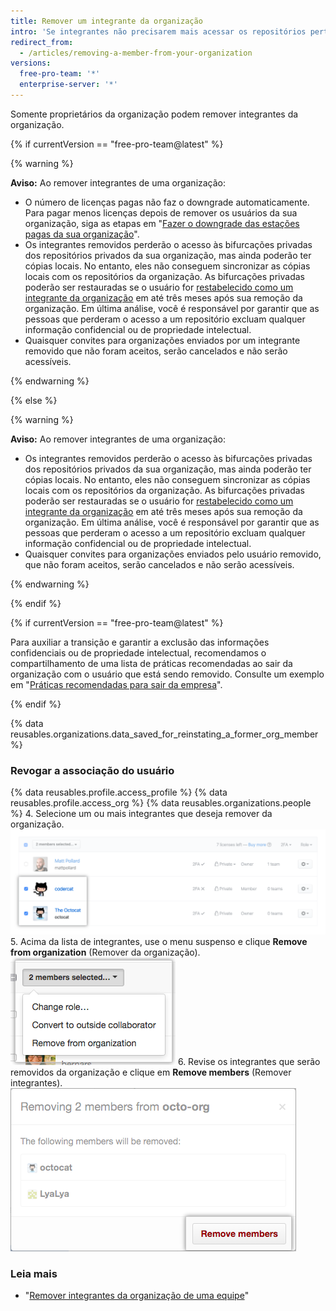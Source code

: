 ```yaml
---
title: Remover um integrante da organização
intro: 'Se integrantes não precisarem mais acessar os repositórios pertencentes à organização, você poderá removê-los da organização.'
redirect_from:
  - /articles/removing-a-member-from-your-organization
versions:
  free-pro-team: '*'
  enterprise-server: '*'
---
```


Somente proprietários da organização podem remover integrantes da organização.

{% if currentVersion == "free-pro-team@latest" %}

{% warning %}

**Aviso:** Ao remover integrantes de uma organização:
- O número de licenças pagas não faz o downgrade automaticamente. Para pagar menos licenças depois de remover os usuários da sua organização, siga as etapas em "[Fazer o downgrade das estações pagas da sua organização](/articles/downgrading-your-organization-s-paid-seats)".
- Os integrantes removidos perderão o acesso às bifurcações privadas dos repositórios privados da sua organização, mas ainda poderão ter cópias locais. No entanto, eles não conseguem sincronizar as cópias locais com os repositórios da organização. As bifurcações privadas poderão ser restauradas se o usuário for [restabelecido como um integrante da organização](/articles/reinstating-a-former-member-of-your-organization) em até três meses após sua remoção da organização. Em última análise, você é responsável por garantir que as pessoas que perderam o acesso a um repositório excluam qualquer informação confidencial ou de propriedade intelectual.
- Quaisquer convites para organizações enviados por um integrante removido que não foram aceitos, serão cancelados e não serão acessíveis.

{% endwarning %}

{% else %}

{% warning %}

**Aviso:** Ao remover integrantes de uma organização:
 - Os integrantes removidos perderão o acesso às bifurcações privadas dos repositórios privados da sua organização, mas ainda poderão ter cópias locais. No entanto, eles não conseguem sincronizar as cópias locais com os repositórios da organização. As bifurcações privadas poderão ser restauradas se o usuário for [restabelecido como um integrante da organização](/articles/reinstating-a-former-member-of-your-organization) em até três meses após sua remoção da organização. Em última análise, você é responsável por garantir que as pessoas que perderam o acesso a um repositório excluam qualquer informação confidencial ou de propriedade intelectual.
 - Quaisquer convites para organizações enviados pelo usuário removido, que não foram aceitos, serão cancelados e não serão acessíveis.

{% endwarning %}

{% endif %}

{% if currentVersion == "free-pro-team@latest" %}

Para auxiliar a transição e garantir a exclusão das informações confidenciais ou de propriedade intelectual, recomendamos o compartilhamento de uma lista de práticas recomendadas ao sair da organização com o usuário que está sendo removido. Consulte um exemplo em "[Práticas recomendadas para sair da empresa](/articles/best-practices-for-leaving-your-company/)".

{% endif %}

{% data reusables.organizations.data_saved_for_reinstating_a_former_org_member %}

### Revogar a associação do usuário

{% data reusables.profile.access_profile %}
{% data reusables.profile.access_org %}
{% data reusables.organizations.people %}
4. Selecione um ou mais integrantes que deseja remover da organização. ![Lista de integrantes com dois integrantes selecionados](/assets/images/help/teams/list-of-members-selected-bulk.png)
5. Acima da lista de integrantes, use o menu suspenso e clique **Remove from organization** (Remover da organização). ![Menu suspenso com opção de remover integrantes](/assets/images/help/teams/user-bulk-management-options.png)
6. Revise os integrantes que serão removidos da organização e clique em **Remove members** (Remover integrantes). ![Lista de integrantes que serão removidos e botão Remove members (Remover integrantes)](/assets/images/help/teams/confirm-remove-members-bulk.png)

### Leia mais

- "[Remover integrantes da organização de uma equipe](/articles/removing-organization-members-from-a-team)"
